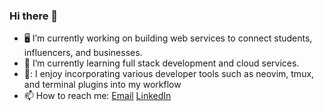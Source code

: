 ### Hi there 👋

- 🖥 I’m currently working on building web services to connect students, influencers, and businesses.
- 🌱 I’m currently learning full stack development and cloud services.
- 🧐: I enjoy incorporating various developer tools such as neovim, tmux, and terminal plugins into my workflow
- 📫 How to reach me: [Email](mailto:sehoanchoi0124@gmail.com) [LinkedIn](https://www.linkedin.com/in/sehoanchoi/)
